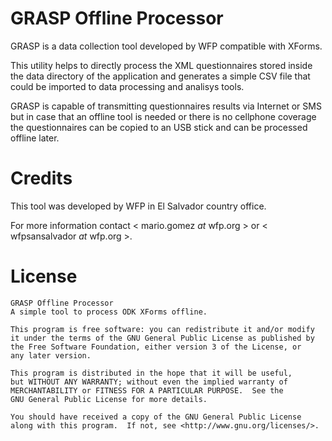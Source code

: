 GRASP Offline Processor
=======================

GRASP is a data collection tool developed by WFP compatible with XForms.

This utility helps to directly process the XML questionnaires stored inside the
data directory of the application and generates a simple CSV file that could be
imported to data processing and analisys tools.

GRASP is capable of transmitting questionnaires results via Internet or SMS
but in case that an offline tool is needed or there is no cellphone coverage
the questionnaires can be copied to an USB stick and can be processed offline
later.

Credits
=======
This tool was developed by WFP in El Salvador country office.

For more information contact < mario.gomez _at_ wfp.org > or
< wfpsansalvador _at_ wfp.org >.

License
=======
    GRASP Offline Processor
    A simple tool to process ODK XForms offline.
    
    This program is free software: you can redistribute it and/or modify
    it under the terms of the GNU General Public License as published by
    the Free Software Foundation, either version 3 of the License, or
    any later version.

    This program is distributed in the hope that it will be useful,
    but WITHOUT ANY WARRANTY; without even the implied warranty of
    MERCHANTABILITY or FITNESS FOR A PARTICULAR PURPOSE.  See the
    GNU General Public License for more details.

    You should have received a copy of the GNU General Public License
    along with this program.  If not, see <http://www.gnu.org/licenses/>.
